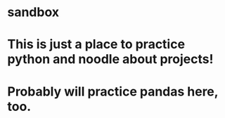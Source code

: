 # sandbox
# This is just a place to practice python and noodle about projects!
# Probably will practice pandas here, too.
